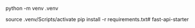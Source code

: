 python -m venv .venv

source .venv/Scripts/activate
pip install -r requirements.txt#   f a s t - a p i - s t a r t e r  
 